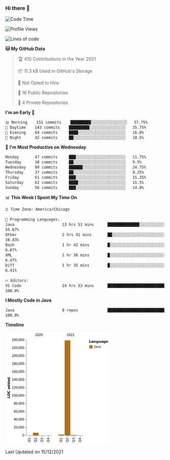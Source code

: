 ### Hi there 👋


<!--START_SECTION:waka-->
![Code Time](http://img.shields.io/badge/Code%20Time-1%2C867%20hrs%2014%20mins-blue)

![Profile Views](http://img.shields.io/badge/Profile%20Views-0-blue)

![Lines of code](https://img.shields.io/badge/From%20Hello%20World%20I%27ve%20Written-248%20Thousand%20lines%20of%20code-blue)

**🐱 My GitHub Data** 

> 🏆 410 Contributions in the Year 2021
 > 
> 📦 11.3 kB Used in GitHub's Storage 
 > 
> 🚫 Not Opted to Hire
 > 
> 📜 16 Public Repositories 
 > 
> 🔑 4 Private Repositories  
 > 
**I'm an Early 🐤** 

```text
🌞 Morning    151 commits    █████████░░░░░░░░░░░░░░░░   37.75% 
🌆 Daytime    143 commits    █████████░░░░░░░░░░░░░░░░   35.75% 
🌃 Evening    64 commits     ████░░░░░░░░░░░░░░░░░░░░░   16.0% 
🌙 Night      42 commits     ██░░░░░░░░░░░░░░░░░░░░░░░   10.5%

```
📅 **I'm Most Productive on Wednesday** 

```text
Monday       47 commits     ███░░░░░░░░░░░░░░░░░░░░░░   11.75% 
Tuesday      38 commits     ██░░░░░░░░░░░░░░░░░░░░░░░   9.5% 
Wednesday    99 commits     ██████░░░░░░░░░░░░░░░░░░░   24.75% 
Thursday     37 commits     ██░░░░░░░░░░░░░░░░░░░░░░░   9.25% 
Friday       61 commits     ███░░░░░░░░░░░░░░░░░░░░░░   15.25% 
Saturday     62 commits     ████░░░░░░░░░░░░░░░░░░░░░   15.5% 
Sunday       56 commits     ███░░░░░░░░░░░░░░░░░░░░░░   14.0%

```


📊 **This Week I Spent My Time On** 

```text
⌚︎ Time Zone: America/Chicago

💬 Programming Languages: 
Java                     13 hrs 51 mins      ██████████████░░░░░░░░░░░   55.67% 
Other                    2 hrs 41 mins       ██░░░░░░░░░░░░░░░░░░░░░░░   10.83% 
Bash                     1 hr 42 mins        █░░░░░░░░░░░░░░░░░░░░░░░░   6.87% 
XML                      1 hr 36 mins        █░░░░░░░░░░░░░░░░░░░░░░░░   6.47% 
Diff                     1 hr 35 mins        █░░░░░░░░░░░░░░░░░░░░░░░░   6.41%

🔥 Editors: 
VS Code                  24 hrs 53 mins      █████████████████████████   100.0%

```

**I Mostly Code in Java** 

```text
Java                     8 repos             █████████████████████████   100.0%

```


**Timeline**

![Chart not found](https://raw.githubusercontent.com/powercasgamer/powercasgamer/master/charts/bar_graph.png) 


 Last Updated on 15/12/2021
<!--END_SECTION:waka-->
